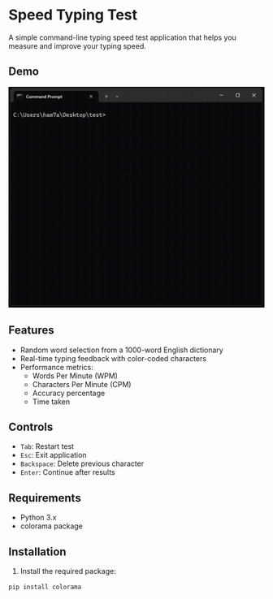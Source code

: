 # Speed Typing Test

A simple command-line typing speed test application that helps you measure and improve your typing speed.

## Demo

![Typing Test Demo](rec.gif)

## Features

- Random word selection from a 1000-word English dictionary
- Real-time typing feedback with color-coded characters
- Performance metrics:
  - Words Per Minute (WPM)
  - Characters Per Minute (CPM)
  - Accuracy percentage
  - Time taken

## Controls

- `Tab`: Restart test
- `Esc`: Exit application
- `Backspace`: Delete previous character
- `Enter`: Continue after results

## Requirements

- Python 3.x
- colorama package

## Installation

1. Install the required package:
```bash
pip install colorama
